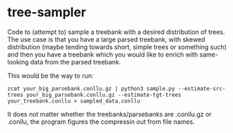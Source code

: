 # tree-sampler

Code to (attempt to) sample a treebank with a desired distribution of trees. The use case is that you have a large parsed treebank, with skewed distribution (maybe tending towards short, simple trees or something such) and then you have a treebank which you would like to enrich with same-looking data from the parsed treebank.

This would be the way to run:

```
zcat your_big_parsebank.conllu.gz | python3 sample.py --estimate-src-trees your_big_parsebank.conllu.gz --estimate-tgt-trees your_treebank.conllu > sampled_data.conllu
```

It does not matter whether the treebanks/parsebanks are .conllu.gz or .conllu, the program figures the compressin out from file names.
